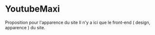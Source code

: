 # YoutubeMaxi


Proposition pour l'apparence du site 
Il n'y a ici que le front-end ( design, apparence ) du site.
